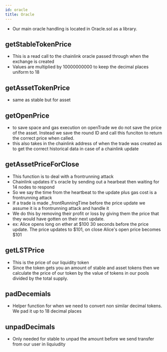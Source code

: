 ```yaml
---
id: oracle
title: Oracle
---
```


- Our main oracle handling is located in Oracle.sol as a library.

## getStableTokenPrice

- This is a read call to the chainlink oracle passed through when the exchange is created
- Values are multiplied by 10000000000 to keep the decimal places uniform to 18

## getAssetTokenPrice

- same as stable but for asset

## getOpenPrice

- to save space and gas execution on openTrade we do not save the price of the asset. Instead we save the round ID and call this funciton to return the correct price when called.
- this also takes in the chainlink address of when the trade was created as to get the correct historical data in case of a chainlink update

## getAssetPriceForClose

- This function is to deal with a frontrunning attack
- Chainlink updates it's oracle by sending out a hearbeat then waiting for 14 nodes to respond
- So we say the time from the heartbeat to the update plus gas cost is a frontrunning attack
- If a trade is made \_frontRunningTime before the price update we assume it is a frontrunning attack and handle it
- We do this by removing their profit or loss by giving them the price that they would have gotten on their next update.
- ex: Alice opens long on ether at $100 30 seconds before the price update. The price updates to $101, on close Alice's open price becomes \$101

## getLSTPrice

- This is the price of our liquidity token
- Since the token gets you an amount of stable and asset tokens then we calculate the price of our token by the value of tokens in our pools divided by the total supply.

## padDecemials

- Helper function for when we need to convert non similar decimal tokens. We pad it up to 18 decimal places

## unpadDecimals

- Only needed for stable to unpad the amount before we send transfer from our user in liquiudity
